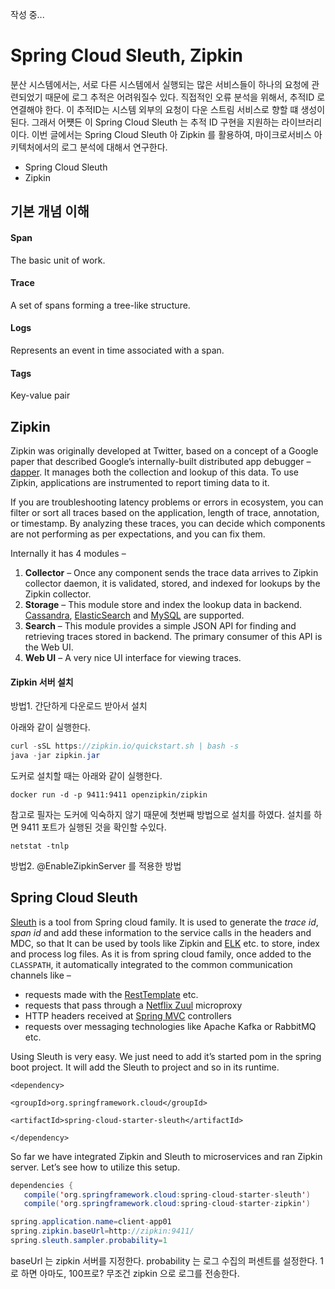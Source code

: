작성 중...

# Spring Cloud Sleuth, Zipkin

분산 시스템에서는, 서로 다른 시스템에서 실행되는 많은 서비스들이 하나의 요청에 관련되었기 때문에 로그 추적은 어려워질수 있다. 직접적인 오류 분석을 위해서, 추적ID 로 연결해야 한다. 이 추적ID는 시스템 외부의 요청이 다운 스트림 서비스로 향할 떄 생성이 된다. 그래서 어쩃든 이 Spring Cloud Sleuth 는 추적 ID 구현을 지원하는 라이브러리이다. 이번 글에서는 Spring Cloud Sleuth 아 Zipkin 를 활용하여, 마이크로서비스 아키텍처에서의 로그 분석에 대해서 연구한다. 

- Spring Cloud Sleuth
- Zipkin

## 기본 개념 이해

#### Span
The basic unit of work. 

#### Trace
A set of spans forming a tree-like structure.

#### Logs
Represents an event in time associated with a span.

#### Tags
Key-value pair



## Zipkin 

Zipkin was originally developed at Twitter, based on a concept of a Google paper that described Google’s internally-built distributed app debugger –  [dapper](http://research.google.com/pubs/pub36356.html). It manages both the collection and lookup of this data. To use Zipkin, applications are instrumented to report timing data to it.

If you are troubleshooting latency problems or errors in ecosystem, you can filter or sort all traces based on the application, length of trace, annotation, or timestamp. By analyzing these traces, you can decide which components are not performing as per expectations, and you can fix them.

Internally it has 4 modules –

1.  **Collector**  – Once any component sends the trace data arrives to Zipkin collector daemon, it is validated, stored, and indexed for lookups by the Zipkin collector.
2.  **Storage**  – This module store and index the lookup data in backend.  [Cassandra](https://cassandra.apache.org/),  [ElasticSearch](https://www.elastic.co/)  and  [MySQL](https://howtodoinjava.com/mysql/how-to-installuninstallexecute-mysql-as-windows-service/)  are supported.
3.  **Search**  – This module provides a simple JSON API for finding and retrieving traces stored in backend. The primary consumer of this API is the Web UI.
4.  **Web UI**  – A very nice UI interface for viewing traces.


#### Zipkin 서버 설치
 
 방법1. 간단하게 다운로드 받아서 설치
 
아래와 같이 실행한다.
```java
curl -sSL https://zipkin.io/quickstart.sh | bash -s
java -jar zipkin.jar
```
도커로 설치할 때는 아래와 같이 실행한다.
```
docker run -d -p 9411:9411 openzipkin/zipkin
```

참고로 필자는 도커에 익숙하지 않기 때문에 첫번째 방법으로 설치를 하였다. 설치를 하면 9411 포트가 실행된 것을 확인할 수있다. 

```
netstat -tnlp
```

방법2. @EnableZipkinServer 를 적용한 방법



## Spring Cloud Sleuth

[Sleuth](https://cloud.spring.io/spring-cloud-sleuth/)  is a tool from Spring cloud family. It is used to generate the  _trace id_,  _span id_  and add these information to the service calls in the headers and MDC, so that It can be used by tools like Zipkin and  [ELK](https://howtodoinjava.com/microservices/elk-stack-tutorial-example/)  etc. to store, index and process log files. As it is from spring cloud family, once added to the  `CLASSPATH`, it automatically integrated to the common communication channels like –

-   requests made with the  [RestTemplate](https://howtodoinjava.com/spring/spring-restful/spring-restful-client-resttemplate-example/)  etc.
-   requests that pass through a  [Netflix Zuul](https://howtodoinjava.com/spring/spring-cloud/spring-cloud-api-gateway-zuul/)  microproxy
-   HTTP headers received at  [Spring MVC](https://howtodoinjava.com/spring-mvc-tutorial/)  controllers
-   requests over messaging technologies like Apache Kafka or RabbitMQ etc.

Using Sleuth is very easy. We just need to add it’s started pom in the spring boot project. It will add the Sleuth to project and so in its runtime.

`<dependency>`

`<groupId>org.springframework.cloud</groupId>`

`<artifactId>spring-cloud-starter-sleuth</artifactId>`

`</dependency>`

So far we have integrated Zipkin and Sleuth to microservices and ran Zipkin server. Let’s see how to utilize this setup.

```java
dependencies {  
   compile('org.springframework.cloud:spring-cloud-starter-sleuth')  
   compile('org.springframework.cloud:spring-cloud-starter-zipkin')  
```

```java
spring.application.name=client-app01  
spring.zipkin.baseUrl=http://zipkin:9411/  
spring.sleuth.sampler.probability=1
```
baseUrl 는 zipkin 서버를 지정한다. probability 는 로그 수집의 퍼센트를 설정한다. 1로 하면 아마도, 100프로? 무조건 zipkin 으로 로그를 전송한다. 



